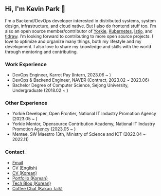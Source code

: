 ## Hi, I'm Kevin Park 👋
 
I'm a Backend/DevOps developer interested in distributed systems, system design, infrastructure, and cloud native. But I also do frontend stuff too.
I'm also an open source member/contributor of [Yorkie](https://github.com/yorkie-team), [Kubernetes](https://github.com/kubernetes), [Istio](https://github.com/istio), and [tldraw](https://github.com/tldraw). I'm looking forward to contributing to more open source projects.
I love to optimize and organize many things, both my lifestyle and my development.
I also love to share my knowledge and skills with the world through mentoring and contributing.

### Work Experience

- DevOps Engineer, Karrot Pay (Intern, 2023.06 ~ ) 
- DevOps & Backend Engineer, NAVER (Contract, 2023.02 ~ 2023.06)
- Bachelor Degree of Computer Science, Sejong University, Undergraduate (2018.02 ~ )

### Other Experience
- Yorkie Developer, Open Frontier, National IT Industry Promotion Agency (2023.05 ~ )
- Yorkie Mentor, Opensource Contribution Academy, National IT Industry Promotion Agency (2023.05 ~ )
- Mentee, SW Maestro 13th, Ministry of Science and ICT (2022.04 ~ 2022.11)

### Contact

- [Email](mailto:krapi0314@gmail.com)
- [CV (English)](https://github.com/krapie/resume/blob/master/examples/resume.pdf)
- [CV (Korean)](https://github.com/krapie/resume/blob/korean/examples/resume.pdf)
- [Portfolio (Korean)](https://bit.ly/3E2Bzei)
- [Tech Blog (Korean)](https://krapi0314.tistory.com/)
- [Coffee Chat (Kakao Talk)](https://open.kakao.com/o/sdhFPW0e)
